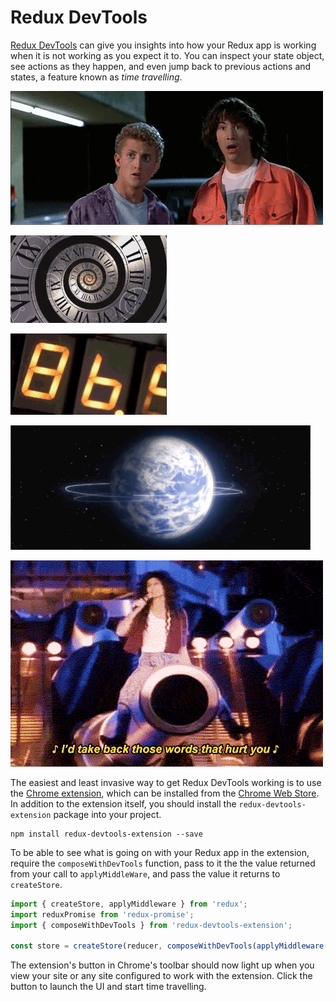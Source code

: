 # Redux DevTools

[Redux DevTools](https://github.com/gaearon/redux-devtools#browser-extension) can give you insights into how your Redux app is working when it is not working as you expect it to. You can inspect your state object, see actions as they happen, and even jump back to previous actions and states, a feature known as _time travelling_.

![Bill and Ted](billandted.gif)

![Tardis](tardis.gif)

![Back to the Future](backtothefuture.gif)

![Superman](superman.gif)

![Cher](cher.gif)

The easiest and least invasive way to get Redux DevTools working is to use the [Chrome extension](https://github.com/zalmoxisus/redux-devtools-extension), which can be installed from the [Chrome Web Store](https://chrome.google.com/webstore/detail/redux-devtools/lmhkpmbekcpmknklioeibfkpmmfibljd). In addition to the extension itself, you should install the `redux-devtools-extension` package into your project.

```
npm install redux-devtools-extension --save
```

To be able to see what is going on with your Redux app in the extension, require the `composeWithDevTools` function, pass to it the the value returned from your call to `applyMiddleWare`, and pass the value it returns to `createStore`.

```js
import { createStore, applyMiddleware } from 'redux';
import reduxPromise from 'redux-promise';
import { composeWithDevTools } from 'redux-devtools-extension';

const store = createStore(reducer, composeWithDevTools(applyMiddleware(reduxPromise)));
```

The extension's button in Chrome's toolbar should now light up when you view your site or any site configured to work with the extension. Click the button to launch the UI and start time travelling.
